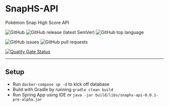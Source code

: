 # SnapHS-API

Pokémon Snap High Score API

![GitHub](https://img.shields.io/github/license/reizuseharu/SnapHS-API)
![GitHub release (latest SemVer)](https://img.shields.io/github/v/release/reizuseharu/SnapHS-API)
![GitHub top language](https://img.shields.io/github/languages/top/reizuseharu/SnapHS-API)

![GitHub issues](https://img.shields.io/github/issues-raw/reizuseharu/SnapHS-API)
![GitHub pull requests](https://img.shields.io/github/issues-pr-raw/reizuseharu/SnapHS-API)

[![Quality Gate Status](https://sonarcloud.io/api/project_badges/measure?project=reizuseharu_SnapHS-API&metric=alert_status)](https://sonarcloud.io/dashboard?id=reizuseharu_SnapHS-API)

---

## Setup

- Run `docker-compose up -d` to kick off database
- Build with Gradle by running `gradle clean build`
- Run Spring App using IDE or `java -jar build/libs/snaphs-api-0.0.1-pre-alpha.jar`
